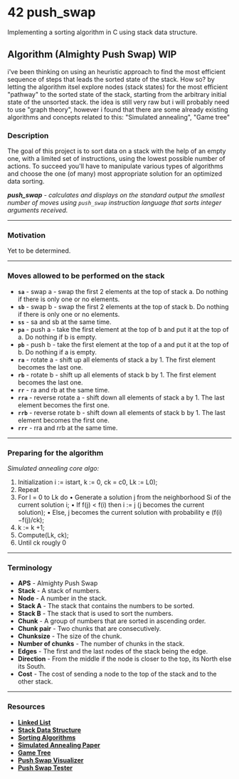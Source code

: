 # 42 push_swap
Implementing a sorting algorithm in C using stack data structure.

## Algorithm (Almighty Push Swap) WIP
i've been thinking on using an heuristic approach to find the most efficient sequence of steps that leads the sorted state of the stack.
How so? by letting the algorithm itsel explore nodes (stack states) for the most efficient "pathway" to the sorted state of the stack, starting from the arbitrary initial state of the unsorted stack.
the idea is still very raw but i will probably need to use "graph theory", however i found that there are some already existing algorithms and concepts related to this: "Simulated annealing", "Game tree"

### Description
The goal of this project is to sort data on a stack with the help of an empty one, with a limited set of instructions, using the lowest possible number of actions. To succeed you'll have to manipulate various types of algorithms and choose the one (of many) most appropriate solution for an optimized data sorting.

 _**push_swap** - calculates and displays on the standard output the smallest number of moves using `push_swap` instruction language that sorts integer arguments received._

---

### Motivation
Yet to be determined.

---

### Moves allowed to be performed on the stack
- **`sa`** - swap a - swap the first 2 elements at the top of stack a. Do nothing if there is only one or no elements.
- **`sb`** - swap b - swap the first 2 elements at the top of stack b. Do nothing if there is only one or no elements.
- **`ss`** - sa and sb at the same time.
- **`pa`** - push a - take the first element at the top of b and put it at the top of a. Do nothing if b is empty.
- **`pb`** - push b - take the first element at the top of a and put it at the top of b. Do nothing if a is empty.
- **`ra`** - rotate a - shift up all elements of stack a by 1. The first element becomes the last one.
- **`rb`** - rotate b - shift up all elements of stack b by 1. The first element becomes the last one.
- **`rr`** - ra and rb at the same time.
- **`rra`** - reverse rotate a - shift down all elements of stack a by 1. The last element becomes the first one.
- **`rrb`** - reverse rotate b - shift down all elements of stack b by 1. The last element becomes the first one.
- **`rrr`** - rra and rrb at the same time.

---

### Preparing for the algorithm

_Simulated annealing core algo:_
1. Initialization i := istart, k := 0, ck = c0, Lk := L0);
2. Repeat
3. For l = 0 to Lk do
 • Generate a solution j from the neighborhood Si of the current solution i;
 • If f(j) < f(i) then i := j (j becomes the current solution);
 • Else, j becomes the current solution with probability e (f(i)−f(j)/ck);
4. k := k +1;
5. Compute(Lk, ck);
6. Until ck rougly 0

---

### Terminology
- **APS** - Almighty Push Swap
- **Stack** - A stack of numbers.
- **Node** - A number in the stack.
- **Stack A** - The stack that contains the numbers to be sorted.
- **Stack B** - The stack that is used to sort the numbers.
- **Chunk** - A group of numbers that are sorted in ascending order.
- **Chunk pair** - Two chunks that are consecutively.
- **Chunksize** - The size of the chunk.
- **Number of chunks** - The number of chunks in the stack.
- **Edges** - The first and the last nodes of the stack being the edge.
- **Direction** - From the middle if the node is closer to the top, its North else its South.
- **Cost** - The cost of sending a node to the top of the stack and to the other stack.

---

### Resources
- [**Linked List**](https://en.wikipedia.org/wiki/Linked_list)
- [**Stack Data Structure**](https://en.wikipedia.org/wiki/Stack_(abstract_data_type))
- [**Sorting Algorithms**](https://en.wikipedia.org/wiki/Sorting_algorithm)
- [**Simulated Annealing Paper**](https://enac.hal.science/hal-01887543/document)
- [**Game Tree**](https://en.wikipedia.org/wiki/Game_tree)
- [**Push Swap Visualizer**](https://github.com/o-reo/push_swap_visualizer.git)
- [**Push Swap Tester**](https://github.com/louisabricot/push_swap_tester)
